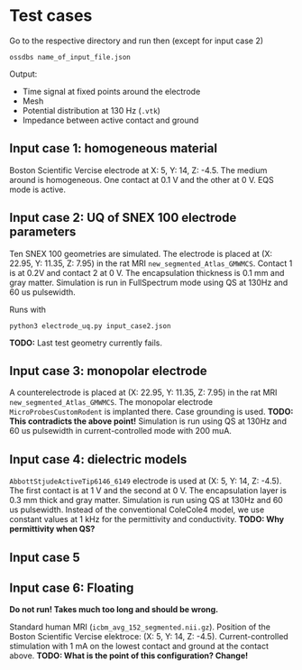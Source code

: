 # Test cases

Go to the respective directory and run then (except for input case 2)

```
ossdbs name_of_input_file.json
```

Output:

* Time signal at fixed points around the electrode
* Mesh
* Potential distribution at 130 Hz (`.vtk`)
* Impedance between active contact and ground


## Input case 1: homogeneous material

Boston Scientific Vercise electrode at X: 5, Y: 14, Z: -4.5.
The medium around is homogeneous.
One contact at 0.1 V and the other at 0 V.
EQS mode is active.

## Input case 2: UQ of SNEX 100 electrode parameters

Ten SNEX 100 geometries are simulated.
The electrode is placed at (X: 22.95, Y: 11.35, Z: 7.95) in the rat MRI `new_segmented_Atlas_GMWMCS`.
Contact 1 is at 0.2V and contact 2 at 0 V.
The encapsulation thickness is 0.1 mm and gray matter.
Simulation is run in FullSpectrum mode using QS at 130Hz and 60 us pulsewidth.

Runs with 

```
python3 electrode_uq.py input_case2.json

```

**TODO:**
Last test geometry currently fails.

## Input case 3: monopolar electrode

A counterelectrode is placed at (X: 22.95, Y: 11.35, Z: 7.95) in the rat MRI `new_segmented_Atlas_GMWMCS`.
The monopolar electrode `MicroProbesCustomRodent` is implanted there.
Case grounding is used. **TODO: This contradicts the above point!** 
Simulation is run using QS at 130Hz and 60 us pulsewidth in current-controlled mode with 200 muA.

## Input case 4: dielectric models

`AbbottStjudeActiveTip6146_6149` electrode is used at (X: 5, Y: 14, Z: -4.5).
The first contact is at 1 V and the second at 0 V.
The encapsulation layer is 0.3 mm thick and gray matter.
Simulation is run using QS at 130Hz and 60 us pulsewidth.
Instead of the conventional ColeCole4 model, we use constant values at 1 kHz for the permittivity and conductivity.
**TODO: Why permittivity when QS?**

## Input case 5


## Input case 6: Floating

**Do not run! Takes much too long and should be wrong.**

Standard human MRI (`icbm_avg_152_segmented.nii.gz`).
Position of the Boston Scientific Vercise elektroce: (X: 5, Y: 14, Z: -4.5).
Current-controlled stimulation with 1 mA on the lowest contact and ground at the contact above.
**TODO: What is the point of this configuration? Change!**
